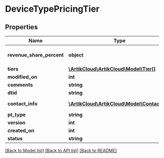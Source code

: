 # DeviceTypePricingTier

## Properties
Name | Type | Description | Notes
------------ | ------------- | ------------- | -------------
**revenue_share_percent** | **object** | revenue share percentage | [optional] 
**tiers** | [**\ArtikCloud\ArtikCloud\Model\Tier[]**](Tier.md) | tiers | [optional] 
**modified_on** | **int** | modified on | [optional] 
**comments** | **string** | comments | [optional] 
**dtid** | **string** | dtid | [optional] 
**contact_info** | [**\ArtikCloud\ArtikCloud\Model\ContactInfo**](ContactInfo.md) | contact information | [optional] 
**pt_type** | **string** | type | [optional] 
**version** | **int** | version | [optional] 
**created_on** | **int** | created on | [optional] 
**status** | **string** | status | [optional] 

[[Back to Model list]](../README.md#documentation-for-models) [[Back to API list]](../README.md#documentation-for-api-endpoints) [[Back to README]](../README.md)


